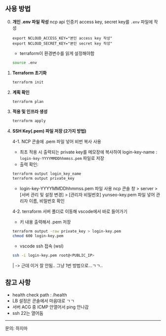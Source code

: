 ## 사용 방법
0. **개인 .env 파일 작성**
   ncp api 인증키 access key, secret key를 `.env` 파일에 작성
   ```env
   export NCLOUD_ACCESS_KEY="본인 access key 작성"
   export NCLOUD_SECRET_KEY="본인 secret key 작성"
   ```
    - terraform이 환경변수를 읽게 설정해야함
    ```bash
    source .env
    ```
1. **Terraform 초기화**
   ```bash
   terraform init
   ```

2. **계획 확인**
   ```bash
   terraform plan
   ```

3. **적용 및 인프라 생성**
   ```bash
   terraform apply
   ```

4. **SSH Key(.pem) 파일 저장 (2가지 방법)**
     
     4-1. NCP 콘솔에 .pem 파일 넣어 비번 복사 사용
   - 최초 적용 시 출력되는 private key를 메모장에 복사하여  login-key-name : `login-key-YYYYMMDDhhmmss.pem` 파일로 저장
   - 출력 확인:
    ```bash
    terraform output login_key_name
    terraform output private_key
    ```
   - login-key-YYYYMMDDhhmmss.pem 파일 사용
     ncp 콘솔 창 > server > [서버 관리 및 설정 변경] > [관리자 비밀번호] 
     yunseo-key.pem 파일 넣어 관리자 이름, 비밀번호 확인
    
    4-2. terraform 서버 폴더로 이동해 vscode에서 바로 들어가기
    - 키 내용 출력해서 .pem 저장
    ```bash
    terraform output -raw private_key > login-key.pem
    chmod 600 login-key.pem
    ```
    - vscode ssh 접속 (wsl)
    ``` bash
    ssh -i login-key.pem root@<PUBLIC_IP>
    ```
    | -> 근데 이거 잘 안됨.. 그냥 1번 방법으로...ㄱㄱ..
## 참고 사항

- health check path : /health
- LB 설정은 콘솔에서 마음대로 ㄱㄱ
- 서버 ACG 중 ICMP 안열어서 ping 안나감
- ssh 22는 열어둠

---

문의: 하지마